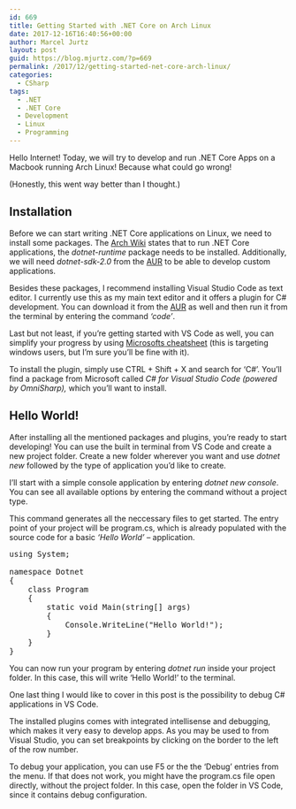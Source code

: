 ```yaml
---
id: 669
title: Getting Started with .NET Core on Arch Linux
date: 2017-12-16T16:40:56+00:00
author: Marcel Jurtz
layout: post
guid: https://blog.mjurtz.com/?p=669
permalink: /2017/12/getting-started-net-core-arch-linux/
categories:
  - CSharp
tags:
  - .NET
  - .NET Core
  - Development
  - Linux
  - Programming
---
```

Hello Internet! Today, we will try to develop and run .NET Core Apps on a Macbook running Arch Linux! Because what could go wrong!

(Honestly, this went way better than I thought.)

## Installation

Before we can start writing .NET Core applications on Linux, we need to install some packages. The [Arch Wiki](https://wiki.archlinux.org/index.php/.NET_Core) states that to run .NET Core applications, the _dotnet-runtime_ package needs to be installed. Additionally, we will need _dotnet-sdk-2.0_ from the [AUR](https://aur.archlinux.org/packages/dotnet-sdk-2.0/) to be able to develop custom applications.

Besides these packages, I recommend installing Visual Studio Code as text editor. I currently use this as my main text editor and it offers a plugin for C# development. You can download it from the [AUR](https://aur.archlinux.org/packages/visual-studio-code/) as well and then run it from the terminal by entering the command _&#8216;code&#8217;_.

Last but not least, if you&#8217;re getting started with VS Code as well, you can simplify your progress by using [Microsofts cheatsheet](https://code.visualstudio.com/shortcuts/keyboard-shortcuts-windows.pdf) (this is targeting windows users, but I&#8217;m sure you&#8217;ll be fine with it).

To install the plugin, simply use CTRL + Shift + X and search for &#8216;C#&#8217;. You&#8217;ll find a package from Microsoft called _C# for Visual Studio Code (powered by OmniSharp),_ which you&#8217;ll want to install.

## Hello World!

After installing all the mentioned packages and plugins, you&#8217;re ready to start developing! You can use the built in terminal from VS Code and create a new project folder. Create a new folder wherever you want and use _dotnet new_ followed by the type of application you&#8217;d like to create.

I&#8217;ll start with a simple console application by entering _dotnet new console_. You can see all available options by entering the command without a project type.

This command generates all the neccessary files to get started. The entry point of your project will be program.cs, which is already populated with the source code for a basic _&#8216;Hello World&#8217;_ &#8211; application.

<pre class="EnlighterJSRAW" data-enlighter-language="csharp">using System;

namespace Dotnet
{
    class Program
    {
        static void Main(string[] args)
        {
            Console.WriteLine("Hello World!");
        }
    }
}</pre>

You can now run your program by entering _dotnet run_ inside your project folder. In this case, this will write &#8216;Hello World!&#8217; to the terminal.

One last thing I would like to cover in this post is the possibility to debug C# applications in VS Code.

The installed plugins comes with integrated intellisense and debugging, which makes it very easy to develop apps. As you may be used to from Visual Studio, you can set breakpoints by clicking on the border to the left of the row number.

To debug your application, you can use F5 or the the &#8216;Debug&#8217; entries from the menu. If that does not work, you might have the program.cs file open directly, without the project folder. In this case, open the folder in VS Code, since it contains debug configuration.